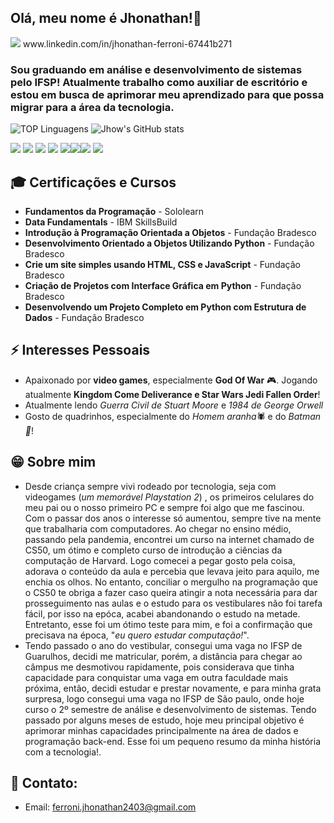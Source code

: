 <h2>Olá, meu nome é Jhonathan!👋 </h2>
<img src="https://img.shields.io/badge/LinkedIn-0077B5?style=for-the-badge&logo=linkedin&logoColor=white"> www.linkedin.com/in/jhonathan-ferroni-67441b271

<h3>Sou graduando em análise e desenvolvimento de sistemas pelo IFSP! Atualmente trabalho como auxiliar de escritório e estou em busca de aprimorar meu aprendizado para que possa migrar para a área da tecnologia.</h3>

![TOP Linguagens](https://github-readme-stats.vercel.app/api/top-langs/?username=Jhonathan-Ferroni&theme=blue)
![Jhow's GitHub stats](https://github-readme-stats.vercel.app/api?username=Jhonathan-Ferroni&show_icons=true&theme=blue)


<img src="https://img.shields.io/badge/C-00599C?style=for-the-badge&logo=c&logoColor=white"> <img src="https://img.shields.io/badge/Python-FFD43B?style=for-the-badge&logo=python&logoColor=blue"> 
<img src="https://img.shields.io/badge/MySQL-005C84?style=for-the-badge&logo=mysql&logoColor=white"> <img src="https://img.shields.io/badge/Sqlite-003B57?style=for-the-badge&logo=sqlite&logoColor=white">
<img src="https://img.shields.io/badge/HTML5-E34F26?style=for-the-badge&logo=html5&logoColor=white"><img src="https://img.shields.io/badge/CSS3-1572B6?style=for-the-badge&logo=css3&logoColor=white"><img src="https://img.shields.io/badge/JavaScript-323330?style=for-the-badge&logo=javascript&logoColor=F7DF1E">
<img src="https://img.shields.io/badge/Amazon_AWS-FF9900?style=for-the-badge&logo=amazonaws&logoColor=white">

## 🎓 Certificações e Cursos

- **Fundamentos da Programação** - Sololearn
- ﻿**Data Fundamentals** - IBM SkillsBuild 
- **Introdução à Programação Orientada a Objetos** - Fundação Bradesco
- **Desenvolvimento Orientado a Objetos Utilizando Python** - Fundação Bradesco
- **Crie um site simples usando HTML, CSS e JavaScript** - Fundação Bradesco
- **Criação de Projetos com Interface Gráfica em Python** - Fundação Bradesco
- **Desenvolvendo um Projeto Completo em Python com Estrutura de Dados** - Fundação Bradesco

## ⚡ Interesses Pessoais

- Apaixonado por **video games**, especialmente **God Of War** 🎮. Jogando atualmente **Kingdom Come Deliverance e Star Wars Jedi Fallen Order**!
- Atualmente lendo *Guerra Civil de Stuart Moore* e *1984 de George Orwell*
- Gosto de quadrinhos, especialmente do *Homem aranha*🕷️ e do *Batman🦇*!

## 😁 Sobre mim
- Desde criança sempre vivi rodeado por tecnologia, seja com videogames (*um memorável Playstation 2*) , os primeiros celulares do meu pai ou o nosso primeiro PC e sempre foi algo que me fascinou. Com o passar dos anos o interesse só aumentou, sempre tive na mente que trabalharia com computadores. Ao chegar no ensino médio, passando pela pandemia, encontrei um curso na internet chamado de CS50, um ótimo e completo curso de introdução a ciências da computação de Harvard. Logo comecei a pegar gosto pela coisa, adorava o conteúdo da aula e percebia que levava jeito para aquilo, me enchia os olhos. No entanto, conciliar o mergulho na programação que o CS50 te obriga a fazer caso queira atingir a nota necessária para dar prosseguimento nas aulas e o estudo para os vestibulares não foi tarefa fácil, por isso na epóca, acabei abandonando o estudo na metade. Entretanto, esse foi um ótimo teste para mim, e foi a confirmação que precisava na época, "_eu quero estudar computação!_".
-  Tendo passado o ano do vestibular, consegui uma vaga no IFSP de Guarulhos, decidi me matricular, porém, a distância para chegar ao câmpus me desmotivou rapidamente, pois considerava que tinha capacidade para conquistar uma vaga em outra faculdade mais próxima, então, decidi estudar e prestar novamente, e para minha grata surpresa, logo consegui uma vaga no IFSP de São paulo, onde hoje curso o 2º semestre de análise e desenvolvimento de sistemas. Tendo passado por alguns meses de estudo, hoje meu principal objetivo é aprimorar minhas capacidades principalmente na área de dados e programação back-end. Esse foi um pequeno resumo da minha história com a tecnologia!.

## 🔗 Contato:

- Email: ferroni.jhonathan2403@gmail.com



